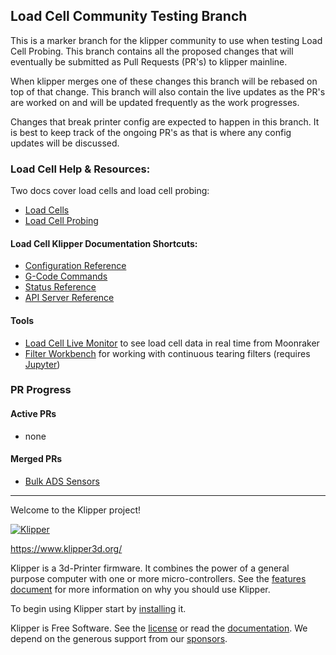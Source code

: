 ## Load Cell Community Testing Branch 

This is a marker branch for the klipper community to use when testing Load Cell
Probing. This branch contains all the proposed changes that will eventually be
submitted as Pull Requests (PR's) to klipper mainline.

When klipper merges one of these changes this branch will be rebased on top of
that change. This branch will also contain the live updates as the PR's are
worked on and will be updated frequently as the work progresses.

Changes that break printer config are expected to happen in this branch. It is
best to keep track of the ongoing PR's as that is where any config updates will
be discussed.

### Load Cell Help & Resources:
Two docs cover load cells and load cell probing:

* [Load Cells](docs/Load_Cell.md)
* [Load Cell Probing](docs/Load_Cell_Probe.md)

#### Load Cell Klipper Documentation Shortcuts:
* [Configuration Reference](docs/Config_Reference.md#load-cells)
* [G-Code Commands](docs/G-Codes.md#load_cell)
* [Status Reference](docs/Status_Reference.md#load_cell)
* [API Server Reference](docs/API_Server.md#load_celldump_force)

#### Tools
* [Load Cell Live Monitor](https://observablehq.com/@garethky/klipper-load-cell-debugging-tool)
to see load cell data in real time from Moonraker
* [Filter Workbench](scripts/filter_workbench.ipynb) for working with continuous
tearing filters (requires [Jupyter](https://jupyter.org/))

### PR Progress
#### Active PRs
* none

#### Merged PRs
* [Bulk ADS Sensors](https://github.com/Klipper3d/klipper/pull/6555)

---

Welcome to the Klipper project!

[![Klipper](docs/img/klipper-logo-small.png)](https://www.klipper3d.org/)

https://www.klipper3d.org/

Klipper is a 3d-Printer firmware. It combines the power of a general
purpose computer with one or more micro-controllers. See the
[features document](https://www.klipper3d.org/Features.html) for more
information on why you should use Klipper.

To begin using Klipper start by
[installing](https://www.klipper3d.org/Installation.html) it.

Klipper is Free Software. See the [license](COPYING) or read the
[documentation](https://www.klipper3d.org/Overview.html). We depend on
the generous support from our
[sponsors](https://www.klipper3d.org/Sponsors.html).
